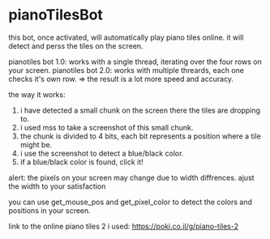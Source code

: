 # pianoTilesBot

this bot, once activated, will automatically play piano tiles online.
it will detect and perss the tiles on the screen.

pianotiles bot 1.0: works with a single thread, iterating over the four rows on your screen.
pianotiles bot 2.0: works with multiple threards, each one checks it's own row. => the result is a lot more speed and accuracy.


the way it works:
1) i have detected a small chunk on the screen there the tiles are dropping to.
2) i used mss to take a screenshot of this small chunk.
3) the chunk is divided to 4 bits, each bit represents a position where a tile might be.
4) i use the screenshot to detect a blue/black color.
5) if a blue/black color is found, click it!


alert:
  the pixels on your screen may change due to width diffrences. ajust the width to your satisfaction
  
  you can use get_mouse_pos and get_pixel_color to detect the colors and positions in your screen.


link to the online piano tiles 2 i used: https://poki.co.il/g/piano-tiles-2
